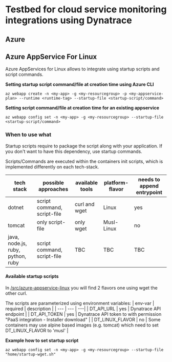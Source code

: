 # Testbed for cloud service monitoring integrations using Dynatrace
## Azure
## Azure AppService For Linux
Azure AppServices for Linux allows to integrate using startup scripts and script commands. 

**Setting startup script command/file at creation time using Azure CLI**
```
az webapp create -n <my-app> -g <my-resourcegroup> -p <my-appservice-plan> --runtime <runtime-tag> --startup-file <startup-script/command>
```
**Setting script command/file at creation time for an existing appservice**
```
az webapp config set -n <my-app> -g <my-resourcegroup> --startup-file <startup-script/command>
```
### When to use what
Startup scripts require to package the script along with your application. If you don't want to have this dependency, use startup commands.

Scripts/Commands are executed within the containers init scripts, which is implemented differently on each tech-stack. 

| tech stack | possible approaches | available tools | platform-flavor | needs to append entrypoint |
| --- | --- | --- | --- | --- |
| dotnet| script command, script-file | curl and wget| Linux | yes |
| tomcat | only script-file | only wget | Musl-Linux | no |
| java, node.js, ruby, python, ruby | script command, script-file | TBC | TBC | TBC |

#### Available startup scripts
In [/src/azure-appservice-linux](/src/azure-appservice-linux) you will find 2 flavors one using wget the other curl.

The scripts are parameterized using environment variables:
| env-var | required | description |
| --- | --- | ---|
| DT_API_URL | yes | Dynatrace API endpoint |
| DT_API_TOKEN | yes | Dynatrace API token to with permission "PaaS integration - Installer download" |
| DT_LINUX_FLAVOR | no | Some containers may use alpine based images (e.g. tomcat) which need to set DT_LINUX_FLAVOR to 'musl' |

**Example how to set startup script**
```
az webapp config set -n <my-app> -g <my-resourcegroup> --startup-file "home/startup-wget.sh"
```
